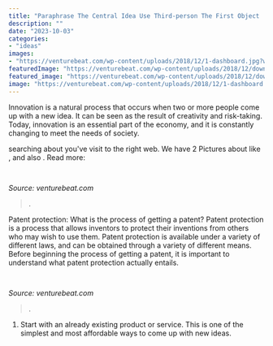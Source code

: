 ```yaml
---
title: "Paraphrase The Central Idea Use Third-person The First Object :"
description: ""
date: "2023-10-03"
categories:
- "ideas"
images:
- "https://venturebeat.com/wp-content/uploads/2018/12/1-dashboard.jpg?w=440"
featuredImage: "https://venturebeat.com/wp-content/uploads/2018/12/download-4.png?w=750"
featured_image: "https://venturebeat.com/wp-content/uploads/2018/12/download-4.png?w=750"
image: "https://venturebeat.com/wp-content/uploads/2018/12/1-dashboard.jpg?w=440"
---
```



Innovation is a natural process that occurs when two or more people come up with a new idea. It can be seen as the result of creativity and risk-taking. Today, innovation is an essential part of the economy, and it is constantly changing to meet the needs of society.

	

		
searching about  you've visit to the right web. We have 2 Pictures about  like ,  and also . Read more:
		
    
## 

<img loading=lazy src="https://venturebeat.com/wp-content/uploads/2018/12/1-dashboard.jpg?w=440" onerror="this.onerror=null;this.src='https://tse2.mm.bing.net/th?id=OIP.2YfodQGn5nzaS55I3XSrWQAAAA&amp;pid=15.1';" alt="">

_Source: venturebeat.com_

>. 

	

Patent protection: What is the process of getting a patent?
Patent protection is a process that allows inventors to protect their inventions from others who may wish to use them. Patent protection is available under a variety of different laws, and can be obtained through a variety of different means. Before beginning the process of getting a patent, it is important to understand what patent protection actually entails.

    
## 

<img loading=lazy src="https://venturebeat.com/wp-content/uploads/2018/12/download-4.png?w=750" onerror="this.onerror=null;this.src='https://tse3.mm.bing.net/th?id=OIP.t_kfTOSeNMBCvlcwtXIU1wHaD_&amp;pid=15.1';" alt="">

_Source: venturebeat.com_

>. 

	

1. Start with an already existing product or service. This is one of the simplest and most affordable ways to come up with new ideas.

